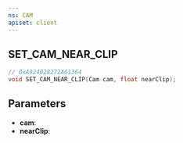 ```yaml
---
ns: CAM
apiset: client
---
```

## SET_CAM_NEAR_CLIP

```c
// 0xA924028272A61364
void SET_CAM_NEAR_CLIP(Cam cam, float nearClip);
```


## Parameters
* **cam**:
* **nearClip**:
